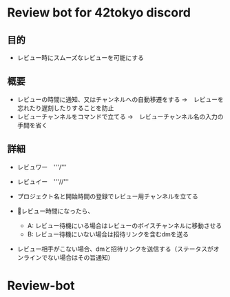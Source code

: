 # Review bot for 42tokyo discord

## 目的

- レビュー時にスムーズなレビューを可能にする

## 概要

- レビューの時間に通知、又はチャンネルへの自動移遷をする
	→　レビューを忘れたり遅刻したりすることを防止
- レビューチャンネルをコマンドで立てる
	→　レビューチャンネル名の入力の手間を省く

## 詳細

- レビュワー　'''/'''
- レビュイー　'''//'''

- プロジェクト名と開始時間の登録でレビュー用チャンネルを立てる

- レビュー時間になったら、
	- A: レビュー待機にいる場合はレビューのボイスチャンネルに移動させる
	- B: レビュー待機にいない場合は招待リンクを含むdmを送る
- レビュー相手がこない場合、dmと招待リンクを送信する（ステータスがオンラインでない場合はその旨通知）


# Review-bot
